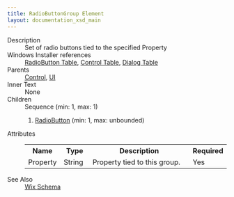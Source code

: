 ```yaml
---
title: RadioButtonGroup Element
layout: documentation_xsd_main
---
```

<dl>
  <dt>Description</dt>
  <dd>                 Set of radio buttons tied to the specified Property             </dd>
  <dt>Windows Installer references</dt>
  <dd>
    <a href="http://msdn.microsoft.com/library/aa370962.aspx" target="_blank">RadioButton Table</a>, <a href="http://msdn.microsoft.com/library/aa368044.aspx" target="_blank">Control Table</a>, <a href="http://msdn.microsoft.com/library/aa368286.aspx" target="_blank">Dialog Table</a></dd>
  <dt>Parents</dt>
  <dd>
    <a href="../control/">Control</a>, <a href="../ui/">UI</a></dd>
  <dt>Inner Text</dt>
  <dd>None</dd>
  <dt>Children</dt>
  <dd>Sequence (min: 1, max: 1)<ol><li><a href="../radiobutton/">RadioButton</a> (min: 1, max: unbounded)</li></ol></dd>
  <dt>Attributes</dt>
  <dd>
    <table cellspacing="0" cellpadding="0" class="schema">
      <tr>
        <th width="15%">Name</th>
        <th width="15%">Type</th>
        <th width="65%">Description</th>
        <th width="15%">Required</th>
      </tr>
      <tr>
        <td>Property</td>
        <td>String</td>
        <td>Property tied to this group.</td>
        <td>Yes</td>
      </tr>
    </table>
  </dd>
  <dt>See Also</dt>
  <dd>
    <a href="../">Wix Schema</a>
  </dd>
</dl>
